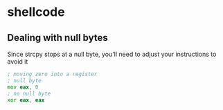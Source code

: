 # shellcode

## Dealing with null bytes

Since strcpy stops at a null byte, you'll need to adjust your instructions to avoid it

```asm
; moving zero into a register
; null byte
mov eax, 0
; no null byte
xor eax, eax
```
